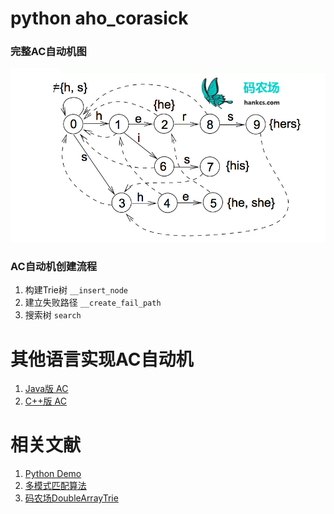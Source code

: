 # python aho_corasick 

### 完整AC自动机图
![ac.jpg](ac.jpg)

### AC自动机创建流程
1. 构建Trie树 `__insert_node`
2. 建立失败路径 `__create_fail_path`
3. 搜索树 `search`

# 其他语言实现AC自动机
1. [Java版 AC](https://github.com/hankcs/aho-corasick)
2. [C++版 AC](https://github.com/cjgdev/aho_corasick)

# 相关文献
1. [Python Demo](http://algo.pw/algo/64/python)
2. [多模式匹配算法](https://www.cnblogs.com/xudong-bupt/p/3433506.html)
3. [码农场DoubleArrayTrie](http://www.hankcs.com/program/algorithm/aho-corasick-double-array-trie.html)
